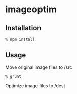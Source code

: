 imageoptim
=====

## Installation

```
% npm install
```


## Usage

Move original image files to /src

```
% grunt
```

Optimize image files to /dest

